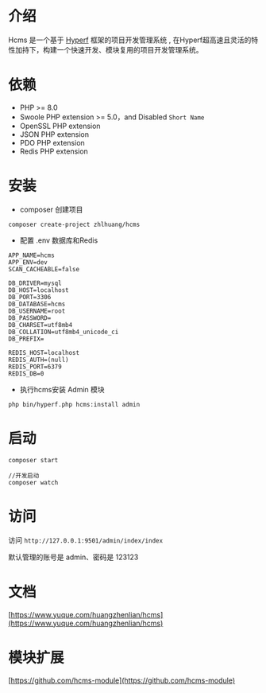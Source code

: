 # 介绍

Hcms 是一个基于 [Hyperf](https://hyperf.io/) 框架的项目开发管理系统 , 在Hyperf超高速且灵活的特性加持下，构建一个快速开发、模块复用的项目开发管理系统。

# 依赖

- PHP >= 8.0
- Swoole PHP extension >= 5.0，and Disabled `Short Name`
- OpenSSL PHP extension
- JSON PHP extension
- PDO PHP extension
- Redis PHP extension

# 安装
- composer 创建项目
```shell
composer create-project zhlhuang/hcms
```
- 配置 .env 数据库和Redis
```
APP_NAME=hcms
APP_ENV=dev
SCAN_CACHEABLE=false

DB_DRIVER=mysql
DB_HOST=localhost
DB_PORT=3306
DB_DATABASE=hcms
DB_USERNAME=root
DB_PASSWORD=
DB_CHARSET=utf8mb4
DB_COLLATION=utf8mb4_unicode_ci
DB_PREFIX=

REDIS_HOST=localhost
REDIS_AUTH=(null)
REDIS_PORT=6379
REDIS_DB=0
```
- 执行hcms安装 Admin 模块
```shell
php bin/hyperf.php hcms:install admin
```

# 启动
```shell
composer start

//开发启动
composer watch
```

# 访问
访问 `http://127.0.0.1:9501/admin/index/index`

默认管理的账号是  admin、密码是 123123


# 文档
[https://www.yuque.com/huangzhenlian/hcms](https://www.yuque.com/huangzhenlian/hcms)

# 模块扩展
[https://github.com/hcms-module](https://github.com/hcms-module)
